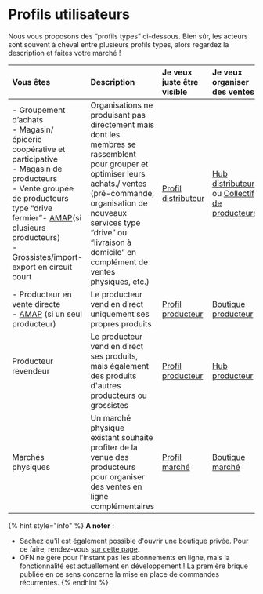 # Profils utilisateurs

Nous vous proposons des “profils types” ci-dessous. Bien sûr, les acteurs sont souvent à cheval entre plusieurs profils types, alors regardez la description et faites votre marché !

<table>
  <thead>
    <tr>
      <th style="text-align:left"><b>Vous &#xEA;tes</b>
      </th>
      <th style="text-align:left"><b>Description</b>
      </th>
      <th style="text-align:left"><b>Je veux juste &#xEA;tre visible</b>
      </th>
      <th style="text-align:left"><b>Je veux organiser des ventes</b>
      </th>
    </tr>
  </thead>
  <tbody>
    <tr>
      <td style="text-align:left">- Groupement d&#x2019;achats
        <br />- Magasin/&#xE9;picerie coop&#xE9;rative et participative
        <br />- Magasin de producteurs
        <br />- Vente group&#xE9;e de producteurs type &#x201C;drive fermier&#x201D;-
        <a
        href="http://www.reseau-amap.org/amap.php">AMAP</a>(si plusieurs producteurs)
          <br />- Grossistes/import-export en circuit court</td>
      <td style="text-align:left">Organisations ne produisant pas directement mais dont les membres se rassemblent
        pour grouper et optimiser leurs achats./ ventes (pr&#xE9;-commande, organisation
        de nouveaux services type &#x201C;drive&#x201D; ou &#x201C;livraison &#xE0;
        domicile&#x201D; en compl&#xE9;ment de ventes physiques, etc.)</td>
      <td
      style="text-align:left"><a href="le-hub-non-producteur-sans-boutique-en-ligne.md">Profil distributeur</a>
        </td>
        <td style="text-align:left"><a href="le-hub-non-producteur-avec-boutique-en-ligne.md">Hub distributeur</a> ou
          <a
          href="le-collectif-de-producteurs-avec-une-boutique.md">Collectif de producteurs</a>
        </td>
    </tr>
    <tr>
      <td style="text-align:left">- Producteur en vente directe
        <br />- <a href="http://www.reseau-amap.org/amap.php">AMAP</a> (si un seul producteur)</td>
      <td
      style="text-align:left">Le producteur vend en direct uniquement ses propres produits</td>
        <td style="text-align:left"><a href="le-producteur-sans-boutique.md">Profil producteur</a>
        </td>
        <td style="text-align:left">
          <p></p>
          <p><a href="https://ofnuserguidefr.gitbook.io/guide-utilisateur-open-food-france/les-differents-profils-utilisateurs/le-producteur-en-vente-directe-avec-une-boutique">Boutique producteur</a>
            <br
            />
          </p>
        </td>
    </tr>
    <tr>
      <td style="text-align:left">Producteur revendeur
        <br />
        <br />
      </td>
      <td style="text-align:left">Le producteur vend en direct ses produits, mais &#xE9;galement des produits
        d&apos;autres producteurs ou grossistes</td>
      <td style="text-align:left"><a href="le-producteur-sans-boutique.md">Profil producteur</a>
      </td>
      <td style="text-align:left"><a href="https://ofnuserguidefr.gitbook.io/guide-utilisateur-open-food-france/les-differents-profils-utilisateurs/le-producteur-revendeur-avec-une-boutique">Hub producteur</a>
      </td>
    </tr>
    <tr>
      <td style="text-align:left">March&#xE9;s physiques</td>
      <td style="text-align:left">Un march&#xE9; physique existant souhaite profiter de la venue des producteurs
        pour organiser des ventes en ligne compl&#xE9;mentaires</td>
      <td style="text-align:left"><a href="le-marche-virtuel-sans-boutique.md">Profil march&#xE9;</a>
      </td>
      <td style="text-align:left"><a href="le-marche-virtuel-avec-boutique.md">Boutique march&#xE9;</a>
      </td>
    </tr>
  </tbody>
</table>

{% hint style="info" %}
**A noter** :  
- Sachez qu'il est également possible d'ouvrir une boutique privée. Pour ce faire, rendez-vous [sur cette page](https://app.gitbook.com/@ofn-user-guide/s/guide-utilisateur-open-food-network/fonctionnalites-standards/mise-en-place-dune-boutique/private-shopfront).  
- OFN ne gère pour l'instant pas les abonnements en ligne, mais la fonctionnalité est actuellement en développement ! La première brique publiée en ce sens concerne la mise en place de commandes récurrentes.
{% endhint %}

  
  


